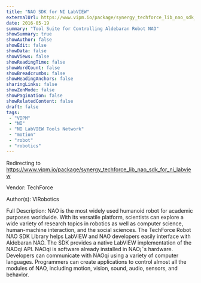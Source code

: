 ```yaml
---
title: "NAO SDK for NI LabVIEW"
externalUrl: https://www.vipm.io/package/synergy_techforce_lib_nao_sdk_for_ni_labview
date: 2016-05-19
summary: "Tool Suite for Controlling Aldebaran Robot NAO"
showSummary: true
showAuthor: false
showEdit: false
showData: false
showViews: false
showReadingTime: false
showWordCount: false
showBreadcrumbs: false
showHeadingAnchors: false
sharingLinks: false
showZenMode: false
showPagination: false
showRelatedContent: false
draft: false
tags:
 - "VIPM"
 - "NI"
 - "NI LabVIEW Tools Network"
 - "motion"
 - "robot"
 - "robotics"
---
```


Redirecting to https://www.vipm.io/package/synergy_techforce_lib_nao_sdk_for_ni_labview

Vendor: TechForce

Author(s): VIRobotics
 
Full Description:
NAO is the most widely used humanoid robot for academic purposes worldwide. With its versatile platform, scientists can explore a wide variety of research topics in robotics as well as computer science, human-machine interaction, and the social sciences.
The TechForce Robot NAO SDK Library helps LabVIEW and NAO developers easily interface with Aldebaran NAO. The SDK provides a native LabVIEW implementation of the NAOqi API. NAOqi is software already installed in NAO¡¯s hardware.
 Developers can communicate with NAOqi using a variety of computer languages. Programmers can create applications to control almost all the modules of NAO, including motion, vision, sound, audio, sensors, and behavior.